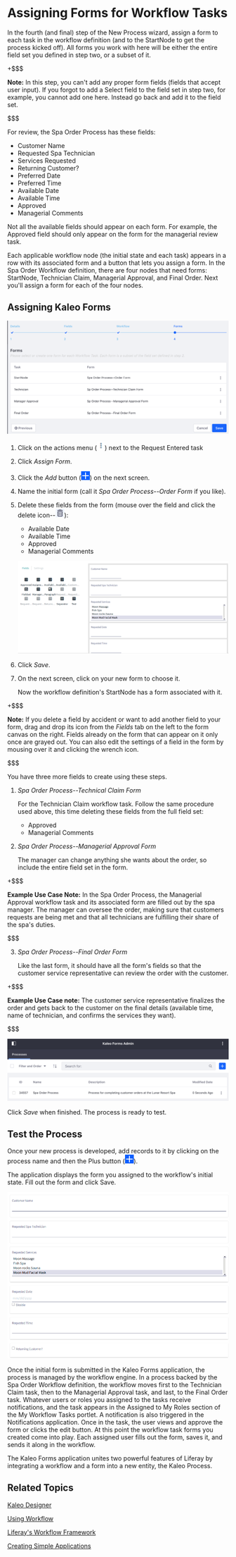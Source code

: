 # Assigning Forms for Workflow Tasks [](id=adding-task-forms)

In the fourth (and final) step of the New Process wizard, assign a form to each
task in the workflow definition (and to the StartNode to get the process kicked
off). All forms you work with here will be either the entire field set you
defined in step two, or a subset of it. 

+$$$

**Note:** In this step, you can't add any proper form fields (fields that accept
user input). If you forgot to add a Select field to the field set in step two,
for example, you cannot add one here. Instead go back and add it to the field
set.

$$$

For review, the Spa Order Process has these fields:

- Customer Name
- Requested Spa Technician
- Services Requested 
- Returning Customer?
- Preferred Date
- Preferred Time
- Available Date
- Available Time
- Approved
- Managerial Comments

Not all the available fields should appear on each form. For example, the
Approved field should only appear on the form for the managerial review task.

Each applicable workflow node (the initial state and each task) appears in a row
with its associated form and a button that lets you assign a form. In the Spa
Order Workflow definition, there are four nodes that need forms: StartNode,
Technician Claim, Managerial Approval, and Final Order. Next you'll assign a 
form for each of the four nodes.


## Assigning Kaleo Forms

![Figure 5: You can assign a form to each task in the workflow, and for the initial state (*Created* in this case.)](../../../images-dxp/kaleo-forms-task-forms.png)

1.  Click on the actions menu (![Action](../../../images-dxp/icon-actions.png)) next to the Request Entered task

2.  Click *Assign Form*.

3.  Click the *Add* button (![Add](../../../images-dxp/icon-add.png)) on the 
    next screen.

4.  Name the initial form (call it *Spa Order Process--Order Form* if 
    you like). 

5.  Delete these fields from the form (mouse over
    the field and click the delete
    icon--![Delete](../../../images/icon-trash.png)):
    
    - Available Date
    - Available Time
    - Approved
    - Managerial Comments

    ![Figure 6: Workflow task forms are a subset of the original form.](../../../images-dxp/kaleo-forms-form-builder.png)

6.  Click *Save*.

7.  On the next screen, click on your new form to choose it.

    Now the workflow definition's StartNode has a form associated with it.

+$$$

**Note:** If you delete a field by accident or want to add another field to your
form, drag and drop its icon from the *Fields* tab on the left to the form
canvas on the right. Fields already on the form that can appear on it only once
are grayed out. You can also edit the settings of a field in the form by mousing
over it and clicking the wrench icon.

$$$

You have three more fields to create using these steps.

1.  *Spa Order Process--Technical Claim Form*

    For the Technician Claim workflow task. Follow the same procedure used 
    above, this time deleting these fields from the full field set:

    - Approved
    - Managerial Comments


2.  *Spa Order Process--Managerial Approval Form*

    The manager can change anything she wants about the order, so include the 
    entire field set in the form.

+$$$

**Example Use Case Note:** In the Spa Order Process, the Managerial Approval
workflow task and its associated form are filled out by the spa manager. The
manager can oversee the order, making sure that customers requests are being met
and that all technicians are fulfilling their share of the spa's duties.

$$$

3.  *Spa Order Process--Final Order Form*

    Like the last form, it should have all the form's fields so that the 
    customer service representative can review the order with the customer.

+$$$

**Example Use Case note:** The customer service representative finalizes the
order and gets back to the customer on the final details (available time, name
of technician, and confirms the services they want).

$$$

![Figure 7: Once created, your process is listed in Kaleo Forms.](../../../images-dxp/kaleo-forms-processes.png)

Click *Save* when finished. The process is ready to test.


## Test the Process [](id=test-the-process)

Once your new process is developed, add records to it by clicking on the process
name and then the Plus button (![Add](../../../images-dxp/icon-add.png)).

The application displays the form you assigned to the workflow's initial state.
Fill out the form and click Save.

![Figure 8: Fill out the form and send it through the process.](../../../images-dxp/kaleo-forms-new-process-form.png)

Once the initial form is submitted in the Kaleo Forms application, the process
is managed by the workflow engine. In a process backed by the Spa Order
Workflow definition, the workflow moves first to the Technician Claim task, then
to the Managerial Approval task, and last, to the Final Order task. Whatever
users or roles you assigned to the tasks receive notifications, and the task
appears in the Assigned to My Roles section of the My Workflow Tasks portlet. A
notification is also triggered in the Notifications application. Once in the
task, the user views and approve the form or clicks the edit button. At this 
point the workflow task forms you created come into play. Each assigned user fills out the form, saves it, and sends it along in the workflow.

The Kaleo Forms application unites two powerful features of Liferay by
integrating a workflow and a form into a new entity, the Kaleo Process.

## Related Topics [](id=related-topics)

[Kaleo Designer](/discover/portal/-/knowledge_base/7-0/kaleo-designer)

[Using Workflow](/discover/portal/-/knowledge_base/7-0/enabling-workflow)

[Liferay's Workflow Framework](/develop/tutorials/-/knowledge_base/7-0/liferays-workflow-framework)

[Creating Simple Applications](/discover/portal/-/knowledge_base/7-0/creating-simple-applications)
